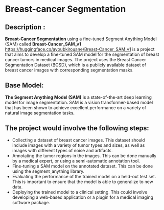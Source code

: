 # Breast-cancer Segmentation

## Description :

**Breast-Cancer Segmentation** using  a fine-tuned Segment Anything Model (SAM) called **Breast-Cancer_SAM_v1** https://huggingface.co/ayoubkirouane/Breast-Cancer_SAM_v1 is a project that aims to develop a fine-tuned SAM model for the segmentation of breast cancer tumors in medical images. The project uses the Breast Cancer Segmentation Dataset (BCSD), which is a publicly available dataset of breast cancer images with corresponding segmentation masks.

## Base Model:
**The Segment Anything Model (SAM)** is a state-of-the-art deep learning model for image segmentation. SAM is a vision transformer-based model that has been shown to achieve excellent performance on a variety of natural image segmentation tasks.


## The project would involve the following steps:

* Collecting a dataset of breast cancer images. This dataset should include images with a variety of tumor types and sizes, as well as images with different types of noise and artifacts.
* Annotating the tumor regions in the images. This can be done manually by a medical expert, or using a semi-automatic annotation tool.
* Fine-tuning a SAM model on the annotated dataset. This can be done using the segment_anything library.
* Evaluating the performance of the trained model on a held-out test set. This is important to ensure that the model is able to generalize to new data.
* Deploying the trained model to a clinical setting. This could involve developing a web-based application or a plugin for a medical imaging software package.
